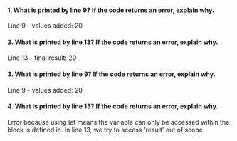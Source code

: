 #### 1. What is printed by line 9? If the code returns an error, explain why.

Line 9 - values added: 20

#### 2. What is printed by line 13? If the code returns an error, explain why.

Line 13 - final result: 20

#### 3. What is printed by line 9? If the code returns an error, explain why.

Line 9 - values added: 20

#### 4. What is printed by line 13? If the code returns an error, explain why.

Error because using let means the variable can only be accessed within the block is defined in. In line 13, we try to access 'result' out of scope.
